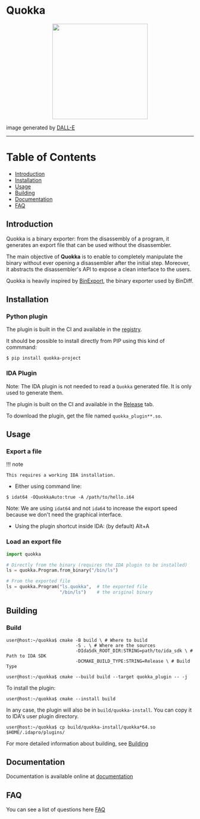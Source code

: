 # Quokka

<p align="center">
	<img src="docs/img/logo.png"  width="256" height="256">
</p>

image generated by [DALL-E](https://labs.openai.com/s/3k4LtWP564OYrVCIeoGmefMB)


---

Table of Contents
=================

* [Introduction](#introduction)
* [Installation](#installation)
* [Usage](#usage)
* [Building](#building)
* [Documentation](#documentation)
* [FAQ](#faq)

## Introduction

Quokka is a binary exporter: from the disassembly of a program, it generates
an export file that can be used without the disassembler.

The main objective of **Quokka** is to enable to completely manipulate the
binary without ever opening a disassembler after the initial step. Moreover, it
abstracts the disassembler's API to expose a clean interface to the users.

Quokka is heavily inspired by [BinExport](https://github.com/google/binexport),
the binary exporter used by BinDiff.

## Installation

### Python plugin

The plugin is built in the CI and available in the
[registry](https://github.com/quarkslab/quokka/packages).

It should be possible to install directly from PIP using this kind of commmand:

```commandline
$ pip install quokka-project
```

### IDA Plugin

Note: The IDA plugin is not needed to read a `Quokka` generated file. It is
only used to generate them.

The plugin is built on the CI and available in the
[Release](https://github.com/quarkslab/quokka/releases/new) tab.

To download the plugin, get the file named `quokka_plugin**.so`.

## Usage

### Export a file

!!! note

    This requires a working IDA installation.


- Either using command line:
```commandline
$ idat64 -OQuokkaAuto:true -A /path/to/hello.i64
```

Note: We are using `idat64` and not `ida64` to increase the export speed
because we don't need the graphical interface.

- Using the plugin shortcut inside IDA: (by default) Alt+A

### Load an export file

```python
import quokka

# Directly from the binary (requires the IDA plugin to be installed)
ls = quokka.Program.from_binary("/bin/ls")

# From the exported file
ls = quokka.Program("ls.quokka",  # the exported file 
                    "/bin/ls")    # the original binary
```

## Building

### Build

```console
user@host:~/quokka$ cmake -B build \ # Where to build
                          -S . \ # Where are the sources
                          -DIdaSdk_ROOT_DIR:STRING=path/to/ida_sdk \ # Path to IDA SDK 
                          -DCMAKE_BUILD_TYPE:STRING=Release \ # Build Type

user@host:~/quokka$ cmake --build build --target quokka_plugin -- -j
```

To install the plugin:

```console
user@host:~/quokka$ cmake --install build
```

In any case, the plugin will also be in `build/quokka-install`. You can
copy it to IDA's user plugin directory.

```console
user@host:~/quokka$ cp build/quokka-install/quokka*64.so $HOME/.idapro/plugins/
```

For more detailed information about building, see [Building](docs/installation.md#ida-plugin)

## Documentation
Documentation is available online at
[documentation](https://quarkslab.github.io/quokka/)

## FAQ
You can see a list of questions here [FAQ](docs/FAQ.md)
